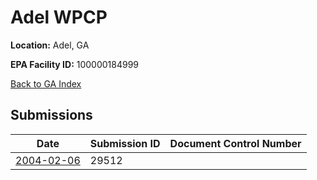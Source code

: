 # Adel WPCP

**Location:** Adel, GA

**EPA Facility ID:** 100000184999

[Back to GA Index](../../index.md)

## Submissions

| Date | Submission ID | Document Control Number |
|------|--------------|-------------------------|
| [2004-02-06](submissions/29512.md) | 29512 |  |
